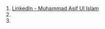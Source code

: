 1. [LinkedIn - Muhammad Asif Ul Islam](https://www.linkedin.com/posts/webasifislam_softwareengineering-timecomplexity-scalability-activity-7320822332309090306-jvCs/?utm_source=social_share_send&utm_medium=android_app&rcm=ACoAAFJCXfcBIcZmlLG5hIrKQjJ7iQQ2Sm6gFI4&utm_campaign=whatsapp)
2. 
3. 